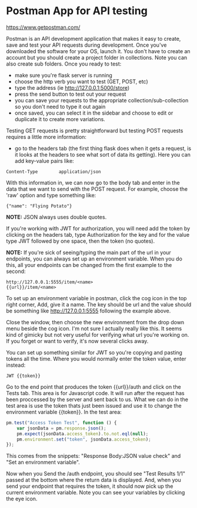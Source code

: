 # Postman App for API testing


https://www.getpostman.com/

Postman is an API development application that makes it easy to create, save and test your API requests during development. Once you've downloaded the software for your OS, launch it. You don't have to create an account but you should create a project folder in collections. Note you can also create sub folders. Once you ready to test:

- make sure you're flask server is running
- choose the http verb you want to test (GET, POST, etc)
- type the address (ie http://127.0.0.1:5000/store)
- press the send button to test out your request
- you can save your requests to the appropriate collection/sub-collection so you don't need to type it out again
- once saved, you can select it in the sidebar and choose to edit or duplicate it to create more variations.

Testing GET requests is pretty straightforward but testing POST requests
requires a little more information:

- go to the headers tab (the first thing flask does when it gets a request, is it looks at the headers to see what sort of data its getting). Here you can add key-value pairs like:

```
Content-Type        application/json
```

With this information in, we can now go to the body tab and enter in the data that we want to send with the POST request. For example, choose the 'raw' option and type something like:

```
{"name": "Flying Potato"}
```

**NOTE:** JSON always uses double quotes.

If you're working with JWT for authorization, you will need add the token by clicking on the headers tab, type Authorization for the key and for the value type JWT followed by one space, then the token (no quotes).

**NOTE:** If you're sick of seeing/typing the main part of the url in your endpoints, you can always set up an environment variable. When you do this, all your endpoints can be changed from the first example to the second:

```
http://127.0.0.1:5555/item/<name>
{{url}}/item/<name>
```

To set up an environment variable in postman, click the cog icon in the top right corner, Add, give it a name. The key should be url and the value should be something like http://127.0.0.1:5555 following the example above.

Close the window, then choose the new environment from the drop down menu beside the cog icon. I'm not sure I actually really like this. It seems kind of gimicky but not very useful for verifying what url you're working on. If you forget or want to verify, it's now several clicks away.

You can set up something similar for JWT so you're copying and pasting tokens all the time. Where you would normally enter the token value, enter instead:

```
JWT {{token}}
```

Go to the end point that produces the token {{url}}/auth and click on the Tests tab. This area is for Javascript code. It will run after the request has been proccessed by the server and sent back to us. What we can do in the test area is use the token thats just been issued and use it to change the environment variable {{token}}. In the test area:

```Javascript
pm.test("Access Token Test", function () {
    var jsonData = pm.response.json();
    pm.expect(jsonData.access_token).to.not.eql(null);
    pm.environment.set("token", jsonData.access_token);
});
```

This comes from the snippets: "Response Body:JSON value check" and "Set an environment variable".

Now when you Send the /auth endpoint, you should see "Test Results 1/1" passed at the bottom where the return data is displayed. And, when you send your endpoint that requires the token, it should now pick up the current environment variable. Note you can see your variables by clicking the eye icon.
